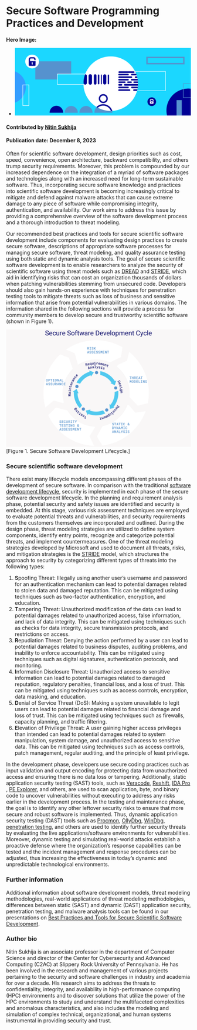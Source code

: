 # Secure Software Programming Practices and Development

**Hero Image:**

 - <img src='../../images/Blog_2312_SecurityB.png' />

#### Contributed by [Nitin Sukhija](https://github.com/SukhijaNitin)

#### Publication date: December 8, 2023

<!--
The Best Practices and Tools for Secure Scientific Software Development include components for evaluating design practices to create secure software, descriptions of appropriate software processes for managing secure software, threat modeling, and quality assurance testing using both static and dynamic analysis tools.
-->

Often for scientific software development, design priorities such as cost, speed, convenience, open architecture, backward compatibility, and others trump security requirements. Moreover, this problem is compounded by our increased dependence on the integration of a myriad of software packages and technologies along with an increased need for long-term sustainable software. Thus, incorporating secure software knowledge and practices into scientific software development is becoming increasingly critical to mitigate and defend against malware attacks that can cause extreme damage to any piece of software while compromising integrity, authentication, and availability. Our work aims to address this issue by providing a comprehensive overview of the software development process and a thorough introduction to threat modeling.

Our recommended best practices and tools for secure scientific software development include components for evaluating design practices to create secure software, descriptions of appropriate software processes for managing secure software, threat modeling, and quality assurance testing using both static and dynamic analysis tools. The goal of secure scientific software development is to enable researchers to analyze the security of scientific software using threat models such as [DREAD](https://en.wikipedia.org/wiki/DREAD_(risk_assessment_model)) and [STRIDE](https://en.wikipedia.org/wiki/STRIDE_(security)), which aid in identifying risks that can cost an organization thousands of dollars when patching vulnerabilities stemming from unsecured code. Developers should also gain hands-on experience with techniques for penetration testing tools to mitigate threats such as loss of business and sensitive information that arise from potential vulnerabilities in various domains. The information shared in the following sections will provide a process for community members to develop secure and trustworthy scientific software (shown in Figure 1).

<img src='../../images/Blog_2312_Security_ChartB.png' class='page' />[Figure 1. Secure Software Development Lifecycle.]

### Secure scientific software development

There exist many lifecycle models encompassing different phases of the development of secure software. In comparison with the traditional [software development lifecycle](https://en.wikipedia.org/wiki/Systems_development_life_cycle), security is implemented in each phase of the secure software development lifecycle. In the planning and requirement analysis phase, potential security and safety issues are identified and security is embedded. At this stage, various risk assessment techniques are employed to evaluate potential threats and vulnerabilities, and security requirements from the customers themselves are incorporated and outlined. During the design phase, threat modeling strategies are utilized to define system components, identify entry points, recognize and categorize potential threats, and implement countermeasures. One of the threat modeling strategies developed by Microsoft and used to document all threats, risks, and mitigation strategies is the [STRIDE](https://learn.microsoft.com/en-us/azure/security/develop/threat-modeling-tool-threats) model, which structures  the approach to security by categorizing different types of threats into the following types:

1. **S**poofing Threat: Illegally using another user’s username and password for an authentication mechanism can lead to potential damages related to stolen data and damaged reputation. This can be mitigated using techniques such as two-factor authentication, encryption, and education.
2. **T**ampering Threat: Unauthorized modification of the data can lead to potential damages related to unauthorized access, false information, and lack of data integrity. This can be mitigated using techniques such as checks for data integrity, secure transmission protocols, and restrictions on access.
3. **R**epudiation Threat: Denying the action performed by a user can lead to potential damages related to business disputes, auditing problems, and inability to enforce accountability. This can be mitigated using techniques such as digital signatures, authentication protocols, and monitoring.
4. **I**nformation Disclosure Threat: Unauthorized access to sensitive information can lead to potential damages related to damaged reputation, regulatory penalties, financial loss, and a loss of trust. This can be mitigated using techniques such as access controls, encryption, data masking, and education.
5. **D**enial of Service Threat (DoS): Making a system unavailable to legit users can lead to potential damages related to financial damage and loss of trust. This can be mitigated using techniques such as firewalls, capacity planning, and traffic filtering.
6. **E**levation of Privilege Threat: A user gaining higher access privileges than intended can lead to potential damages related to system manipulation, system damage, and unauthorized access to sensitive data. This can be mitigated using techniques such as access controls, patch management, regular auditing, and the principle of least privilege.

In the development phase, developers use secure coding practices such as input validation and output encoding for protecting data from unauthorized access and ensuring there is no data loss or tampering. Additionally, static application security testing (SAST) tools, such as [Veracode](https://www.veracode.com/), [Reshift](https://docs.reshiftsecurity.com/), [IDA Pro](https://hex-rays.com/ida-pro/) , [PE Explorer](http://www.pe-explorer.com/), and others, are used to scan application, byte, and binary code to uncover vulnerabilities without executing to address any risks earlier in the development process. In the testing and maintenance phase, the goal is to identify any other leftover security risks to ensure that more secure and robust software is implemented. Thus, dynamic application security testing (DAST) tools such as [Procmon](https://learn.microsoft.com/en-us/sysinternals/downloads/procmon), [OllyDbg](https://www.ollydbg.de/), [WinDbg](https://learn.microsoft.com/en-us/windows-hardware/drivers/debugger/), [penetration testing](https://en.wikipedia.org/wiki/Penetration_test), and others are used to identify further security threats by evaluating the live applications/software environments for vulnerabilities. Moreover, dynamic testing and simulating real-world attacks establish a proactive defense where the organization’s response capabilities can be tested and the incident management and response procedures can be adjusted, thus increasing the effectiveness in today’s dynamic and unpredictable technological environments.

### Further information

Additional information about software development models, threat modeling methodologies, real-world applications of threat modeling methodologies, differences between static (SAST) and dynamic (DAST) application security, penetration testing, and malware analysis tools can be found in our presentations on [Best Practices and Tools for Secure Scientific Software Development](https://zenodo.org/communities/secure-scientific-software-development/).


### Author bio

Nitin Sukhija is an associate professor in the department of Computer Science and director of the Center for Cybersecurity and Advanced Computing (C2AC) at Slippery Rock University of Pennsylvania. He has been involved in the research and management of various projects pertaining to the security and software challenges in industry and academia for over a decade. His research aims to address the threats to confidentiality, integrity, and availability in high-performance computing (HPC) environments and to discover solutions that utilize the power of the HPC environments to study and understand the multifaceted complexities and anomalous characteristics, and also includes the modeling and simulation of complex technical, organizational, and human systems instrumental in providing security and trust.

<!---
Publish: yes
Track: bssw fellowship
Pinned: no
Topics: software engineering, software process improvement
--->
